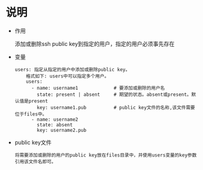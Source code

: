 # 说明
* 作用

    添加或删除ssh public key到指定的用户，指定的用户必须事先存在

* 变量
    ```text
    users: 指定从指定的用户中添加或删除public key。
        格式如下: users中可以指定多个用户。
        users:
          - name: username1             # 要添加或删除的用户名
            state: present | absent     # 期望的状态。absent或present。默认值是present
            key: username1.pub          # public key文件的名称,该文件需要位于files中。
          - name: username2
            state: absent
            key: username2.pub
    ```

* public key文件
    ```text
    将需要添加或删除的用户的public key放在files目录中，并使用users变量的key参数引用该文件名即可。
    ```
